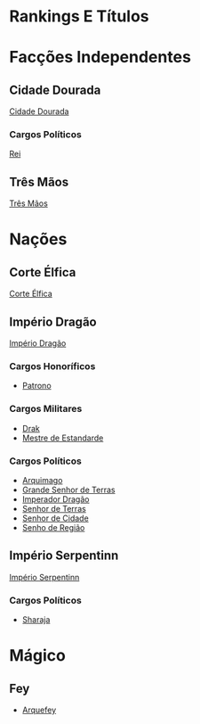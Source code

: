 <!-- TITLE: Rankings E Títulos -->
<!-- SUBTITLE: Visão geral sobre Rankings E Títulos -->

# Rankings E Títulos
# **Facções Independentes**
## Cidade Dourada
[Cidade Dourada](http://localhost/lugares/faeria/cidade-dourada#cidade-dourada)
### Cargos Políticos
[Rei](http://localhost/faccoes/nacoes/rei-cidade-dourada#rei-cidade-dourada)

## Três Mãos
[Três Mãos]()

# **Nações**
## Corte Élfica
[Corte Élfica](http://localhost/faccoes/nacoes/corte-elfica#corte-elfica)

## Império Dragão
[Império Dragão](http://localhost/faccoes/nacoes/imperio-dragao#imperio-dragao)
### Cargos Honoríficos
* [Patrono](http://localhost/rankings-e-titulos/patrono#patrono)
 
 ### Cargos Militares
* [Drak](http://localhost/rankings-e-titulos/drak#drak)
* [Mestre de Estandarde](http://localhost/rankings-e-titulos/mestre-de-estandarde#mestre-de-estandarde)
 
### Cargos Políticos
* [Arquimago](http://localhost/rankings-e-titulos/arquimago#arquimago)
* [Grande Senhor de Terras](http://localhost/rankings-e-titulos/grande-senhor-de-terras#grande-senhor-de-terras)
* [Imperador Dragão](http://localhost/rankings-e-titulos/imperador-dragao#imperador-dragao)
* [Senhor de Terras](http://localhost/rankings-e-titulos/senhor-de-terras#senhor-de-terras)
* [Senhor de Cidade](http://localhost/rankings-e-titulos/senhor-de-cidade#senhor-de-cidade)
* [Senho de Região](http://localhost/rankings-e-titulos/senhor-de-regiao#senhor-de-regiao)

## Império Serpentinn
[Império Serpentinn](http://localhost/faccoes/nacoes/imperio-serpentinn#imperio-serpentinn)
### Cargos Políticos
* [Sharaja](http://localhost/rankings-e-titulos/sharaja#sharaja)

# **Mágico**
## Fey
* [Arquefey](http://localhost/rankings-e-titulos/arquefey#arquefey)